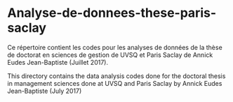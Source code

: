 # Analyse-de-donnees-these-paris-saclay

Ce répertoire contient les codes pour les analyses de données de la thèse de doctorat en sciences de gestion de UVSQ et Paris Saclay de Annick Eudes Jean-Baptiste (Juillet 2017).

This directory contains the data analysis codes done for the doctoral thesis in management sciences done at UVSQ and Paris Saclay by Annick Eudes Jean-Baptiste (July 2017)
